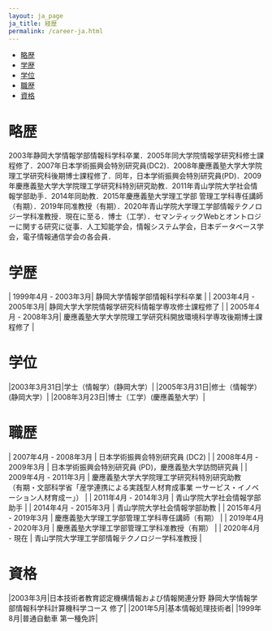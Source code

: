 ```yaml
---
layout: ja_page
ja_title: 経歴
permalink: /career-ja.html
---
```


* [略歴](#section-1)
* [学歴](#section-2)
* [学位](#section-3)
* [職歴](#section-4)
* [資格](#section-5)


# <a id="section-1">略歴</a>
2003年静岡大学情報学部情報科学科卒業．2005年同大学院情報学研究科修士課程修了．2007年日本学術振興会特別研究員(DC2)．2008年慶應義塾大学大学院理工学研究科後期博士課程修了．同年，日本学術振興会特別研究員(PD)．2009年慶應義塾大学大学院理工学研究科特別研究助教．2011年青山学院大学社会情報学部助手．2014年同助教．2015年慶應義塾大学理工学部 管理工学科専任講師（有期）．2019年同准教授（有期）．2020年青山学院大学理工学部情報テクノロジー学科准教授．現在に至る．博士（工学）．セマンティックWebとオントロジーに関する研究に従事．人工知能学会，情報システム学会，日本データベース学会，電子情報通信学会の各会員．

# <a id="section-2">学歴</a>

| 1999年4月 - 2003年3月| 静岡大学情報学部情報科学科卒業 |
| 2003年4月 - 2005年3月| 静岡大学大学院情報学研究科情報学専攻修士課程修了 |
| 2005年4月 - 2008年3月| 慶應義塾大学大学院理工学研究科開放環境科学専攻後期博士課程修了 |

# <a id="section-3">学位</a>

|2003年3月31日|学士（情報学）(静岡大学）|
|2005年3月31日|修士（情報学）(静岡大学）|
|2008年3月23日|博士（工学）(慶應義塾大学）|

# <a id="section-4">職歴</a>

| 2007年4月 - 2008年3月 | 日本学術振興会特別研究員 (DC2) |
| 2008年4月 - 2009年3月 | 日本学術振興会特別研究員 (PD)，慶應義塾大学訪問研究員 |
| 2009年4月 - 2011年3月 | 慶應義塾大学大学院理工学研究科特別研究助教 <br/>（有期・文部科学省「産学連携による実践型人材育成事業 ーサービス・イノベーション人材育成ー」） |
| 2011年4月 - 2014年3月 | 青山学院大学社会情報学部助手 |
| 2014年4月 - 2015年3月 | 青山学院大学社会情報学部助教 |
| 2015年4月 - 2019年3月 | 慶應義塾大学理工学部管理工学科専任講師（有期） |
| 2019年4月 - 2020年3月 | 慶應義塾大学理工学部管理工学科准教授（有期） |
| 2020年4月 - 現在 | 青山学院大学理工学部情報テクノロジー学科准教授 |

# <a id="section-5">資格</a>

|2003年3月|日本技術者教育認定機構情報および情報関連分野 静岡大学情報学部情報科学科計算機科学コース 修了|
|2001年5月|基本情報処理技術者|
|1999年8月|普通自動車 第一種免許|
